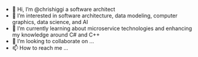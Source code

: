 - 👋 Hi, I’m @chrishiggi a software architect
- 👀 I’m interested in software architecture, data modeling, computer graphics, data science, and AI
- 🌱 I’m currently learning about microservice technologies and enhancing my knowledge around C# and C++
- 💞️ I’m looking to collaborate on ...
- 📫 How to reach me ...

<!---
chrishiggi/chrishiggi is a ✨ special ✨ repository because its `README.md` (this file) appears on your GitHub profile.
You can click the Preview link to take a look at your changes.
--->

